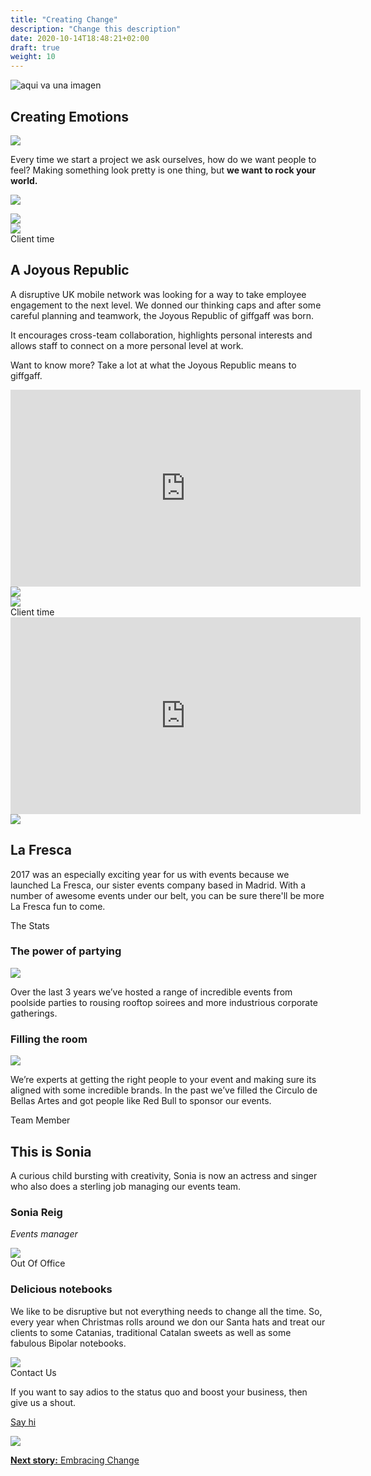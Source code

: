 ```yaml
---
title: "Creating Change"
description: "Change this description"
date: 2020-10-14T18:48:21+02:00
draft: true
weight: 10
---
```


<section class="container-fluid sides-header">
    <div class="row concept">
        <div class="col-xs-12">
            <p class="center"><img src="/images/creating-emotions.jpg" alt="aqui va una imagen"></p></div>
    </div>
    <div class="row foot">
        <div class="col-xs-6 footpat"><div class="yellow"></div></div>
        <div class="col-xs-6 footpat"><div class="blue"></div></div>
    </div>
    <div class="row title">
        <div class="col-xs-12">
            <h1 class="center">Creating Emotions</h1>
        </div>
    </div>
</section>
<section class="intro">
    <div class="container">
        <div class="row bg">
            <div class="col-xs-12 col-md-3 col-md-offset-4"><img src="/images/imgContent/intro-bg-2.png"></div>
        </div>
        <div class="row content">
            <div class="col-xs-12 col-md-4 col-md-offset-1"><p>Every time we start a project we ask ourselves, how do we want people to feel? Making something look pretty is one thing, but <strong>we want to rock your world.</strong></p></div>
            <div class="col-xs-12 col-md-6 col-md-offset-1"><p><img src="/images/imgContent/BA_creating_emotions_top_img.gif" class="img-responsive"></p></div>
        </div>
    </div>
</section>
<section class="main-area-wrapper">
    <div class="cont-video v2 purple">
        <div class="container">
            <div class="row bg">
                <div class="col-md-10 col-md-offset-2 col-lg-10 col-lg-offset-1 md-show xs-hide"><img src="assets/imgContent/yellow-texture-1-hrz.png"></div>
                <div class="col-xs-4 col-xs-offset-8 xs-show md-hide"><img src="/images/imgContent/yellow-texture-1.png"></div>
            </div>
            <div class="row content">
                <div class="col-xs-11 col-sm-8 col-md-6 first">
                    <div class="col-xs-12 col-md-12 first">	
                        <div class="tag">Client time</div>							
                        <h2>A Joyous Republic</h2>
                        <p>A disruptive UK mobile network was looking for a way to take employee engagement to the next level. We donned our thinking caps and after some careful planning and teamwork, the Joyous Republic of giffgaff was born.</p>
                        <p>It encourages cross-team collaboration, highlights personal interests and allows staff to connect on a more personal level at work.</p>
                        <p>Want to know more? Take a lot at what the Joyous Republic means to giffgaff.</p>
                    </div>
                </div>
                <div class="col-xs-12 col-md-6 second">
                    <div class="video">
                        <iframe width="560" height="315" src="https://www.youtube-nocookie.com/embed/pMQ5ql7RM9A?autoplay=0&playlist=pMQ5ql7RM9A&loop=1&autohide=1&rel=0&mute=1&origin=http://bipolar-artist.com" frameborder="0" allow="accelerometer; autoplay; encrypted-media; gyroscope; picture-in-picture" allowfullscreen></iframe>
                    </div>									
                </div>
            </div>
        </div>
    </div>
</section>
<section class="main-area-wrapper">
    <div class="cont-video v2 green">
        <div class="container">
            <div class="row bg">
                <div class="col-md-5 col-md-offset-3 md-show xs-hide"><img src="/images/imgContent/green-lines-texture-1-hrz.png"></div>
                <div class="col-xs-12 xs-show md-hide"><img src="/images/imgContent/green-lines-texture-1.png"></div>
            </div>
            <div class="row content">
                <div class="col-xs-12 col-md-6 first no-bg">
                    <div class="tag">Client time</div>
                    <div class="video">
                        <iframe width="560" height="315" src="https://www.youtube-nocookie.com/embed/jbAGNyIAtJM?autoplay=0&playlist=jbAGNyIAtJM&loop=1&autohide=1&rel=0&mute=0&origin=http://bipolar-artist.com" frameborder="0" allow="accelerometer; autoplay; encrypted-media; gyroscope; picture-in-picture" allowfullscreen></iframe>		
                    </div>						
                </div>
                <div class="col-xs-12 col-md-6 second">
                    <div class="col-xs-4 col-md-2 col-md-offset-6 img">
                        <img src="/images/imgContent/icon-headphones.png" class="img-responsive">
                    </div>
                    <div class="col-xs-7 col-xs-offset-1 col-md-12 content">
                        <h2>La Fresca</h2>
                        <p>2017 was an especially exciting year for us with events because we launched La Fresca, our sister events company based in Madrid. With a number of awesome events under our belt, you can be sure there'll be more La Fresca fun to come.</strong></p>
                    </div>
                </div>
            </div>
        </div>
    </div>
</section>

<section class="main-area-wrapper">
    <div class="one-cont-one-cont-1">
        <div class="container">
            <div class="row content">
                <div class="tag">The Stats</div>
                <div class="col-xs-12 col-md-6 first  bg-gray-1">
                    <div class="col-md-8 col-md-offset-2">
                        <h3>The power of partying</h3>
                    </div>
                    <div class="col-md-12">
                        <img src="/images/imgContent/BA-creating-emotions-stats-events-1.png" class="img-responsive" style="min-height:auto;">
                    </div>
                    <div class="col-md-8 col-md-offset-2">
                        <p>Over the last 3 years we’ve hosted a range of incredible events from poolside parties to rousing rooftop soirees and more industrious corporate gatherings. </p>
                    </div>
                </div>
                <div class="col-xs-12 col-md-6 second ">
                    <div class="col-md-8 col-md-offset-2">
                        <h3>Filling the room</h3>
                    </div>
                    <div class="col-md-12">
                        <img src="/images/imgContent/BA-creating-emotions-stats-events-2.png" class="img-responsive" style="min-height:auto;">
                    </div>
                    <div class="col-md-8 col-md-offset-2">
                        <p>We’re experts at getting the right people to your event and making sure its aligned with some incredible brands. In the past we’ve filled the Circulo de Bellas Artes and got people like Red Bull to sponsor our events.</p>
                    </div>
                </div>
            </div>
        </div>
    </div>
</section>

<section class="main-area-wrapper">
    <div class="one-cont-one-img-1 yellow">
        <div class="container">
            <div class="row content">
                <div class="tag">Team Member</div>
                <div class="col-xs-12 col-md-4 col-md-offset-1 text">
                    <h2 class="superbig">This is Sonia</h2>
                    <p>A curious child bursting with creativity, Sonia is now an actress and singer who also does a sterling job managing our events team.</p>
                    <div class="memberfoot">
                        <h3 class="regular">Sonia Reig</h3>
                        <p class="small"><em>Events manager</em></p>
                    </div>
                </div>
                <div class="col-xs-12 col-md-4 col-md-offset-1 img">
                    <img src="/images/imgContent/BA-team-pictures-sonia.jpg" class="img-responsive">
                </div>
            </div>
        </div>
    </div>
</section>

<section class="main-area-wrapper">
    <div class="one-cont-one-cont-1">
        <div class="container">
            <div class="row content">
                <div class="tag">Out Of Office</div>
                <div class="col-xs-12 col-md-6 first content no-margin bg-gray-1">
                        <h3>Delicious notebooks</h3>
                        <p>We like to be disruptive but not everything needs to change all the time. So, every year when Christmas rolls around we don our Santa hats and treat our clients to some Catanias, traditional Catalan sweets as well as some fabulous Bipolar notebooks.</p>
                </div>
                <div class="col-xs-12 col-md-6 second img">
                    <img src="/images/imgContent/BA-site-illustrations-catanias.jpg" class="img-responsive">
                </div>                
            </div>
        </div>
    </div>
</section>

<section class="main-area-wrapper">
    <div class="contact-widget purple">
        <div class="container">
            <div class="row content">
                <div class="col-xs-8 col-md-3 col-md-offset-3 first">
                    <div class="tag">Contact Us</div>
                    <p>If you want to say adios to the status quo and boost your business, then give us a shout.</p>
                    <p class="center"><a class="noted" href="contact.php">Say hi</a></p>
                </div>
                <div class="col-xs-4 col-md-3 second" style="background-image:url(/images/imgContent/graydrops-texture-1.png)">
                    <div class="col-xs-12 col-md-8 col-md-offset-2">
                        <img src="/images/imgContent/icon-contact.png" class="img-responsive">
                    </div>								
                </div>
            </div>
        </div>
    </div>
</section>

<section class="container-fluid jump-section">
    <div class="row title">
        <div class="col-xs-12 col-md-6 col-md-offset-3">
            <p class="center"><a href="/embracing-change"><strong>Next story:</strong> Embracing Change</a></p>
        </div>
    </div>
</section>